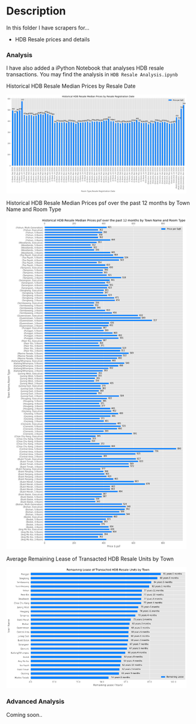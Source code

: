 
# Description
In this folder I have scrapers for...
- HDB Resale prices and details

### Analysis
I have also added a iPython Notebook that analyses HDB resale transactions.
You may find the analysis in `HDB Resale Analysis.ipynb`

Historical HDB Resale Median Prices by Resale Date

<img src=".\public\hdb_median_prices.png" width="480px">

Historical HDB Resale Median Prices psf over the past 12 months by Town Name and Room Type

<img src=".\public\hdb_median_prices_byTown.png" width="480px">

Average Remaining Lease of Transacted HDB Resale Units by Town

<img src=".\public\remaining_lease_byTown.png" width="480px">

### Advanced Analysis
Coming soon..

